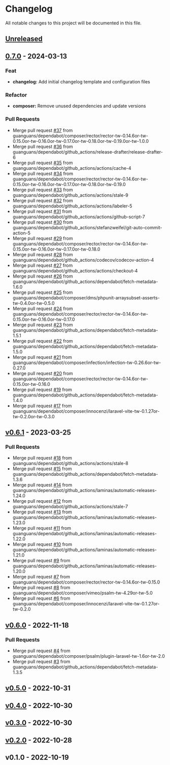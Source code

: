 <!--- BEGIN HEADER -->
# Changelog

All notable changes to this project will be documented in this file.
<!--- END HEADER -->

<a name="unreleased"></a>
## [Unreleased]


<a name="0.7.0"></a>
## [0.7.0] - 2024-03-13
### Feat
- **changelog:** Add initial changelog template and configuration files

### Refactor
- **composer:** Remove unused dependencies and update versions

### Pull Requests
- Merge pull request [#37](https://github.com/guanguans/laravel-code-runner/issues/37) from guanguans/dependabot/composer/rector/rector-tw-0.14.6or-tw-0.15.0or-tw-0.16.0or-tw-0.17.0or-tw-0.18.0or-tw-0.19.0or-tw-1.0.0
- Merge pull request [#36](https://github.com/guanguans/laravel-code-runner/issues/36) from guanguans/dependabot/github_actions/release-drafter/release-drafter-6
- Merge pull request [#35](https://github.com/guanguans/laravel-code-runner/issues/35) from guanguans/dependabot/github_actions/actions/cache-4
- Merge pull request [#34](https://github.com/guanguans/laravel-code-runner/issues/34) from guanguans/dependabot/composer/rector/rector-tw-0.14.6or-tw-0.15.0or-tw-0.16.0or-tw-0.17.0or-tw-0.18.0or-tw-0.19.0
- Merge pull request [#33](https://github.com/guanguans/laravel-code-runner/issues/33) from guanguans/dependabot/github_actions/actions/stale-9
- Merge pull request [#32](https://github.com/guanguans/laravel-code-runner/issues/32) from guanguans/dependabot/github_actions/actions/labeler-5
- Merge pull request [#31](https://github.com/guanguans/laravel-code-runner/issues/31) from guanguans/dependabot/github_actions/actions/github-script-7
- Merge pull request [#30](https://github.com/guanguans/laravel-code-runner/issues/30) from guanguans/dependabot/github_actions/stefanzweifel/git-auto-commit-action-5
- Merge pull request [#29](https://github.com/guanguans/laravel-code-runner/issues/29) from guanguans/dependabot/composer/rector/rector-tw-0.14.6or-tw-0.15.0or-tw-0.16.0or-tw-0.17.0or-tw-0.18.0
- Merge pull request [#28](https://github.com/guanguans/laravel-code-runner/issues/28) from guanguans/dependabot/github_actions/codecov/codecov-action-4
- Merge pull request [#27](https://github.com/guanguans/laravel-code-runner/issues/27) from guanguans/dependabot/github_actions/actions/checkout-4
- Merge pull request [#26](https://github.com/guanguans/laravel-code-runner/issues/26) from guanguans/dependabot/github_actions/dependabot/fetch-metadata-1.6.0
- Merge pull request [#25](https://github.com/guanguans/laravel-code-runner/issues/25) from guanguans/dependabot/composer/dms/phpunit-arraysubset-asserts-tw-0.4.0or-tw-0.5.0
- Merge pull request [#24](https://github.com/guanguans/laravel-code-runner/issues/24) from guanguans/dependabot/composer/rector/rector-tw-0.14.6or-tw-0.15.0or-tw-0.16.0or-tw-0.17.0
- Merge pull request [#23](https://github.com/guanguans/laravel-code-runner/issues/23) from guanguans/dependabot/github_actions/dependabot/fetch-metadata-1.5.1
- Merge pull request [#22](https://github.com/guanguans/laravel-code-runner/issues/22) from guanguans/dependabot/github_actions/dependabot/fetch-metadata-1.5.0
- Merge pull request [#21](https://github.com/guanguans/laravel-code-runner/issues/21) from guanguans/dependabot/composer/infection/infection-tw-0.26.6or-tw-0.27.0
- Merge pull request [#20](https://github.com/guanguans/laravel-code-runner/issues/20) from guanguans/dependabot/composer/rector/rector-tw-0.14.6or-tw-0.15.0or-tw-0.16.0
- Merge pull request [#19](https://github.com/guanguans/laravel-code-runner/issues/19) from guanguans/dependabot/github_actions/dependabot/fetch-metadata-1.4.0
- Merge pull request [#17](https://github.com/guanguans/laravel-code-runner/issues/17) from guanguans/dependabot/composer/innocenzi/laravel-vite-tw-0.1.27or-tw-0.2.0or-tw-0.3.0


<a name="v0.6.1"></a>
## [v0.6.1] - 2023-03-25
### Pull Requests
- Merge pull request [#18](https://github.com/guanguans/laravel-code-runner/issues/18) from guanguans/dependabot/github_actions/actions/stale-8
- Merge pull request [#15](https://github.com/guanguans/laravel-code-runner/issues/15) from guanguans/dependabot/github_actions/dependabot/fetch-metadata-1.3.6
- Merge pull request [#14](https://github.com/guanguans/laravel-code-runner/issues/14) from guanguans/dependabot/github_actions/laminas/automatic-releases-1.24.0
- Merge pull request [#12](https://github.com/guanguans/laravel-code-runner/issues/12) from guanguans/dependabot/github_actions/actions/stale-7
- Merge pull request [#13](https://github.com/guanguans/laravel-code-runner/issues/13) from guanguans/dependabot/github_actions/laminas/automatic-releases-1.23.0
- Merge pull request [#11](https://github.com/guanguans/laravel-code-runner/issues/11) from guanguans/dependabot/github_actions/laminas/automatic-releases-1.22.0
- Merge pull request [#10](https://github.com/guanguans/laravel-code-runner/issues/10) from guanguans/dependabot/github_actions/laminas/automatic-releases-1.21.0
- Merge pull request [#9](https://github.com/guanguans/laravel-code-runner/issues/9) from guanguans/dependabot/github_actions/laminas/automatic-releases-1.20.0
- Merge pull request [#7](https://github.com/guanguans/laravel-code-runner/issues/7) from guanguans/dependabot/composer/rector/rector-tw-0.14.6or-tw-0.15.0
- Merge pull request [#8](https://github.com/guanguans/laravel-code-runner/issues/8) from guanguans/dependabot/composer/vimeo/psalm-tw-4.29or-tw-5.0
- Merge pull request [#6](https://github.com/guanguans/laravel-code-runner/issues/6) from guanguans/dependabot/composer/innocenzi/laravel-vite-tw-0.1.27or-tw-0.2.0


<a name="v0.6.0"></a>
## [v0.6.0] - 2022-11-18
### Pull Requests
- Merge pull request [#4](https://github.com/guanguans/laravel-code-runner/issues/4) from guanguans/dependabot/composer/psalm/plugin-laravel-tw-1.6or-tw-2.0
- Merge pull request [#3](https://github.com/guanguans/laravel-code-runner/issues/3) from guanguans/dependabot/github_actions/dependabot/fetch-metadata-1.3.5


<a name="v0.5.0"></a>
## [v0.5.0] - 2022-10-31

<a name="v0.4.0"></a>
## [v0.4.0] - 2022-10-30

<a name="v0.3.0"></a>
## [v0.3.0] - 2022-10-30

<a name="v0.2.0"></a>
## [v0.2.0] - 2022-10-28

<a name="v0.1.0"></a>
## v0.1.0 - 2022-10-19

[Unreleased]: https://github.com/guanguans/laravel-code-runner/compare/0.7.0...HEAD
[0.7.0]: https://github.com/guanguans/laravel-code-runner/compare/v0.6.1...0.7.0
[v0.6.1]: https://github.com/guanguans/laravel-code-runner/compare/v0.6.0...v0.6.1
[v0.6.0]: https://github.com/guanguans/laravel-code-runner/compare/v0.5.0...v0.6.0
[v0.5.0]: https://github.com/guanguans/laravel-code-runner/compare/v0.4.0...v0.5.0
[v0.4.0]: https://github.com/guanguans/laravel-code-runner/compare/v0.3.0...v0.4.0
[v0.3.0]: https://github.com/guanguans/laravel-code-runner/compare/v0.2.0...v0.3.0
[v0.2.0]: https://github.com/guanguans/laravel-code-runner/compare/v0.1.0...v0.2.0
